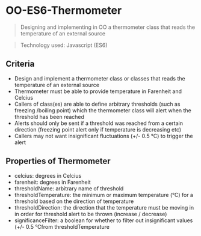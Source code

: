 # OO-ES6-Thermometer

> Designing and implementing in OO a thermometer class that reads the temperature of an external source

> Technology used: Javascript (ES6)

## Criteria

- Design and implement a thermometer class or classes that reads the temperature of an external source
- Thermometer must be able to provide temperature in Farenheit and Celcius
- Callers of class(es) are able to define arbitrary thresholds (such as freezing /boiling point) which the thermometer class will alert when the threshold has been reached
- Alerts should only be sent if a threshold was reached from a certain direction (freezing point alert only if temperature is decreasing etc)
- Callers may not want insignificant fluctuations (+/- 0.5 °C) to trigger the alert

## Properties of Thermometer

- celcius: degrees in Celcius
- farenheit: degrees in Farenheit
- thresholdName: arbitrary name of threshold
- thresholdTemperature: the minimum or maximum temperature (°C) for a threshold based on the direction of temperature
- thresholdDirection: the direction that the temperature must be moving in in order for threshold alert to be thrown (increase / decrease)
- significanceFilter: a boolean for whether to filter out insignificant values (+/- 0.5 °Cfrom thresholdTemperature
